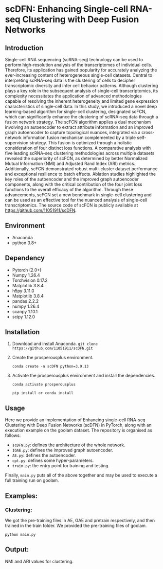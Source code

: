 # scDFN: Enhancing Single-cell RNA-seq Clustering with Deep Fusion Networks

## Introduction

Single-cell RNA sequencing (scRNA-seq) technology can be used to perform high-resolution analysis of the transcriptomes of individual cells. Therefore, its application has gained popularity for accurately analyzing the ever-increasing content of heterogeneous single-cell datasets. Central to interpreting scRNA-seq data is the clustering of cells to decipher transcriptomic diversity and infer cell behavior patterns. Although clustering plays a key role in the subsequent analysis of single-cell transcriptomics, its complexity necessitates the application of advanced methodologies capable of resolving the inherent heterogeneity and limited gene expression characteristics of single-cell data. In this study, we introduced a novel deep learning-based algorithm for single-cell clustering, designated scFCN, which can significantly enhance the clustering of scRNA-seq data through a fusion network strategy. The scFCN algorithm applies a dual mechanism involving an autoencoder to extract attribute information and an improved graph autoencoder to capture topological nuances, integrated via a cross-network information fusion mechanism complemented by a triple self-supervision strategy. This fusion is optimized through a holistic consideration of four distinct loss functions. A comparative analysis with five leading scRNA-seq clustering methodologies across multiple datasets revealed the superiority of scFCN, as determined by better Normalized Mutual Information (NMI) and Adjusted Rand Index (ARI) metrics. Additionally, scFCN demonstrated robust multi-cluster dataset performance and exceptional resilience to batch effects. Ablation studies highlighted the key roles of the autoencoder and the improved graph autoencoder components, along with the critical contribution of the four joint loss functions to the overall efficacy of the algorithm. Through these advancements, scFCN set a new benchmark in single-cell clustering and can be used as an effective tool for the nuanced analysis of single-cell transcriptomics. The source code of scFCN is publicly available at https://github.com/11051911/scDFN.

## Environment

* Anaconda
* python 3.8+
## Dependency

* Pytorch (2.0+)
* Numpy  1.26.4
* Torchvision 0.17.2
* Matplotlib 3.8.4
* h5py 3.11.0
* Matplotlib 3.8.4
* pandas 2.2.2
* numpy 1.26.4
* scanpy 1.10.1
* scipy 1.12.0

## Installation

1. Download and install Anaconda.
   ```git clone https://github.com/11051911/scDFN.git```

2. Create the prosperousplus environment.

   ```conda create -n scDFN python=3.9.13```

3. Activate the prosperousplus environment and install the dependencies.

   ```conda activate prosperousplus```

   ```pip install or conda install```

## Usage

Here we provide an implementation of Enhancing single-cell RNA-seq Clustering with Deep Fusion Networks (scDFN) in PyTorch, along with an execution example on the goolam dataset. The repository is organised as follows:

- `scDFN.py`: defines the architecture of the whole network.
- `IGAE.py`: defines the improved graph autoencoder.
- `AE.py`: defines the autoencoder.
- `opt.py`: defines some hyper-parameters.
- `train.py`: the entry point for training and testing.

Finally, `main.py` puts all of the above together and may be used to execute a full training run on goolam.

## Examples: 

### Clustering:
We got the pre-training files in AE, GAE and pretrain respectively, and then trained in the train folder. We provided the pre-training files of goolam.

```python main.py```


## Output:
NMI and ARI values ​​for clustering.

